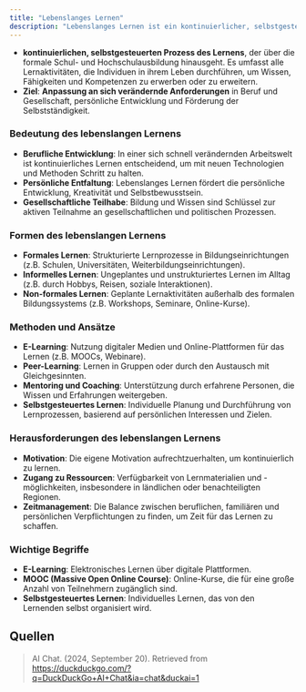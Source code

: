 ```yaml
---
title: "Lebenslanges Lernen"
description: "Lebenslanges Lernen ist ein kontinuierlicher, selbstgesteuerter Prozess des Lernens über die formale Ausbildung hinaus. Es zielt auf Anpassung an verändernde Anforderungen, persönliche Entwicklung und gesellschaftliche Teilhabe ab."
---
```


- **kontinuierlichen, selbstgesteuerten Prozess des Lernens**, der über die formale Schul- und Hochschulausbildung hinausgeht. Es umfasst alle Lernaktivitäten, die Individuen in ihrem Leben durchführen, um Wissen, Fähigkeiten und Kompetenzen zu erwerben oder zu erweitern.
- **Ziel**: **Anpassung an sich verändernde Anforderungen** in Beruf und Gesellschaft, persönliche Entwicklung und Förderung der Selbstständigkeit.

### Bedeutung des lebenslangen Lernens
- **Berufliche Entwicklung**: In einer sich schnell verändernden Arbeitswelt ist kontinuierliches Lernen entscheidend, um mit neuen Technologien und Methoden Schritt zu halten.
- **Persönliche Entfaltung**: Lebenslanges Lernen fördert die persönliche Entwicklung, Kreativität und Selbstbewusstsein.
- **Gesellschaftliche Teilhabe**: Bildung und Wissen sind Schlüssel zur aktiven Teilnahme an gesellschaftlichen und politischen Prozessen.

### Formen des lebenslangen Lernens
- **Formales Lernen**: Strukturierte Lernprozesse in Bildungseinrichtungen (z.B. Schulen, Universitäten, Weiterbildungseinrichtungen).
- **Informelles Lernen**: Ungeplantes und unstrukturiertes Lernen im Alltag (z.B. durch Hobbys, Reisen, soziale Interaktionen).
- **Non-formales Lernen**: Geplante Lernaktivitäten außerhalb des formalen Bildungssystems (z.B. Workshops, Seminare, Online-Kurse).

### Methoden und Ansätze
- **E-Learning**: Nutzung digitaler Medien und Online-Plattformen für das Lernen (z.B. MOOCs, Webinare).
- **Peer-Learning**: Lernen in Gruppen oder durch den Austausch mit Gleichgesinnten.
- **Mentoring und Coaching**: Unterstützung durch erfahrene Personen, die Wissen und Erfahrungen weitergeben.
- **Selbstgesteuertes Lernen**: Individuelle Planung und Durchführung von Lernprozessen, basierend auf persönlichen Interessen und Zielen.

### Herausforderungen des lebenslangen Lernens
- **Motivation**: Die eigene Motivation aufrechtzuerhalten, um kontinuierlich zu lernen.
- **Zugang zu Ressourcen**: Verfügbarkeit von Lernmaterialien und -möglichkeiten, insbesondere in ländlichen oder benachteiligten Regionen.
- **Zeitmanagement**: Die Balance zwischen beruflichen, familiären und persönlichen Verpflichtungen zu finden, um Zeit für das Lernen zu schaffen.

### Wichtige Begriffe
- **E-Learning**: Elektronisches Lernen über digitale Plattformen.
- **MOOC (Massive Open Online Course)**: Online-Kurse, die für eine große Anzahl von Teilnehmern zugänglich sind.
- **Selbstgesteuertes Lernen**: Individuelles Lernen, das von den Lernenden selbst organisiert wird.

## Quellen

> AI Chat. (2024, September 20). Retrieved from https://duckduckgo.com/?q=DuckDuckGo+AI+Chat&ia=chat&duckai=1
